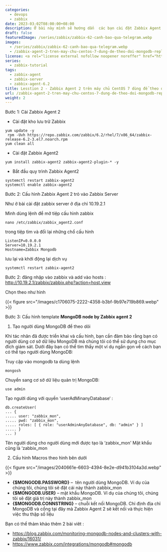 ```yaml
---
categories:
  - devops
  - zabbix
date: 2023-03-02T08:00:00+08:00
description: Ở bài này mình sẽ hướng dẩn  các bạn cài đặt Zabbix Agent 2 trên CentOS 7 để theo dỗi máy chủ Mongodb
draft: false
featuredImage: /series/zabbix/zabbix-62-canh-bao-qua-telegram.webp
images:
  - /series/zabbix/zabbix-62-canh-bao-qua-telegram.webp
  - /zabbix-agent-2-tren-may-chu-centos-7-dung-de-theo-doi-mongodb-replica-set/images/index.png
license: <a rel="license external nofollow noopener noreffer" href="https://creativecommons.org/licenses/by-nc/4.0/" target="_blank">CC BY-NC 4.0</a>
series:
  - zabbix-tutorial
tags:
  - zabbix-agent
  - zabbix-server
  - zabbix-agent-6.2
title: Lesstion 2 - Zabbix Agent 2 trên máy chủ CentOS 7 dùng để theo dõi Mongodb Replica Set
url: /zabbix-agent-2-tren-may-chu-centos-7-dung-de-theo-doi-mongodb-replica-set
weight: 2
---
```


Bước 1: Cài Zabbix Agent 2

- Cài đặt kho lưu trữ Zabbix

```shell
yum update -y
 rpm -Uvh https://repo.zabbix.com/zabbix/6.2/rhel/7/x86_64/zabbix-release-6.2-3.el7.noarch.rpm
yum clean all
```

- Cài đặt Zabbix Agent2

```shell
yum install zabbix-agent2 zabbix-agent2-plugin-* -y
```

- Bắt đầu quy trình Zabbix Agent2

```shell
systemctl restart zabbix-agent2
systemctl enable zabbix-agent2
```

Bước 2: Cấu hình Zabbix Agent 2 trỏ vào Zabbix Server

Như ở bài cài đặt zabbix server ở địa chỉ 10.19.2.1

Mình dùng lệnh để mở tiệp cấu hình zabbix

```shell
nano /etc/zabbix/zabbix_agent2.conf
```

trong tiệp tìm và đổi lại những chổ cấu hình

```shell
ListenIP=0.0.0.0
Server=10.19.2.1
Hostname=Zabbix Mongodb
```

lưu lại và khởi động lại dịch vụ

```shell
systemctl restart zabbix-agent2
```

Bước 2: đăng nhập vào zabbix và add vào hosts : http://10.19.2.1/zabbix/zabbix.php?action=host.view

Chọn theo như hình

{{< figure src="/images/c1706075-2222-4358-b3bf-9b97e719b869.webp" >}}

Bước 3: Cấu hình template **MongoDB node by Zabbix agent 2**

1. Tạo người dùng MongoDB để theo dõi

Khi tác nhân đã được triển khai và cấu hình, bạn cần đảm bảo rằng bạn có người dùng cơ sở dữ liệu MongoDB mà chúng tôi có thể sử dụng cho mục đích giám sát. Dưới đây bạn có thể tìm thấy một ví dụ ngắn gọn về cách bạn có thể tạo người dùng MongoDB:

Truy cập vào mongodb ta dùng lệnh

```shell
mongosh
```

Chuyển sang cơ sở dữ liệu quản trị MongoDB:

```shell
use admin
```

Tạo người dùng với quyền ‘userAdMinanyDatabase‘ :

```shell
db.createUser(
... {
..... user: "zabbix_mon",
..... pwd: "zabbix_mon",
..... roles: [ { role: "userAdminAnyDatabase", db: "admin" } ]
..... }
... )
```

Tên người dùng cho người dùng mới được tạo là ‘zabbix_mon'
Mật khẩu cũng là ‘zabbix_mon

2. Cấu hình Macros theo hình bên dưới

{{< figure src="/images/2040661e-6603-4394-8e2e-d941b3104a3d.webp" >}}

- **{$MONGODB.PASSWORD}** –  tên người dùng MongoDB. Ví dụ của chúng tôi, chúng tôi sẽ đặt cái này thành zabbix_mon
- **{$MONGODB.USER}** – mật khẩu MongoDB. Ví dụ của chúng tôi, chúng tôi sẽ đặt giá trị này thành zabbix_mon
- **{$MONGODB.CONNSTRING}** – chuỗi kết nối MongoDB. Chỉ định địa chỉ MongoDB và cổng tại đây mà Zabbix Agent 2 sẽ kết nối và thực hiện việc thu thập số liệu

Bạn có thể thảm khảo thêm 2 bài viêt :

- https://blog.zabbix.com/monitoring-mongodb-nodes-and-clusters-with-zabbix/16031/
- https://www.zabbix.com/integrations/mongodb#mongodb

